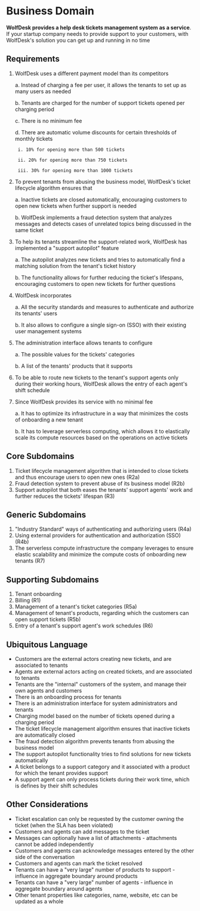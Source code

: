 # Business Domain

**WolfDesk provides a help desk tickets management system as a service**. If your startup company needs to provide support to your customers, with WolfDesk's solution you can get up and running in no time

## Requirements

1. WolfDesk uses a different payment model than its competitors
  
    a. Instead of charging a fee per user, it allows the tenants to set up as many users as needed

    b. Tenants are charged for the number of support tickets opened per charging period

    c. There is no minimum fee

    d. There are automatic volume discounts for certain thresholds of monthly tickets

        i. 10% for opening more than 500 tickets

        ii. 20% for opening more than 750 tickets

        iii. 30% for opening more than 1000 tickets

2. To prevent tenants from abusing the business model, WolfDesk's ticket lifecycle algorithm ensures that

    a. Inactive tickets are closed automatically, encouraging customers to open new tickets when further support is needed

    b. WolfDesk implements a fraud detection system that analyzes messages and detects cases of unrelated topics being discussed in the same ticket

3. To help its tenants streamline the support-related work, WolfDesk has implemented a "support autopilot" feature

    a. The autopilot analyzes new tickets and tries to automatically find a matching solution from the tenant's ticket history

    b. The functionality allows for further reducing the ticket's lifespans, encouraging customers to open new tickets for further questions

4. WolfDesk incorporates

    a. All the security standards and measures to authenticate and authorize its tenants' users

    b. It also allows to configure a single sign-on (SSO) with their existing user management systems

5. The administration interface allows tenants to configure

    a. The possible values for the tickets' categories

    b. A list of the tenants' products that it supports

6. To be able to route new tickets to the tenant's support agents only during their working hours, WolfDesk allows the entry of each agent's shift schedule

7. Since WolfDesk provides its service with no minimal fee

    a. It has to optimize its infrastructure in a way that minimizes the costs of onboarding a new tenant

    b. It has to leverage serverless computing, which allows it to elastically scale its compute resources based on the operations on active tickets

## Core Subdomains

1. Ticket lifecycle management algorithm that is intended to close tickets and thus encourage users to open new ones (R2a)
2. Fraud detection system to prevent abuse of its business model (R2b)
3. Support autopilot that both eases the tenants' support agents' work and further reduces the tickets' lifespan (R3)

## Generic Subdomains

1. "Industry Standard" ways of authenticating and authorizing users (R4a)
2. Using external providers for authentication and authorization (SSO) (R4b)
3. The serverless compute infrastructure the company leverages to ensure elastic scalability and minimize the compute costs of onboarding new tenants (R7)

## Supporting Subdomains

1. Tenant onboarding
2. Billing (R1)
3. Management of a tenant's ticket categories (R5a)
4. Management of tenant's products, regarding which the customers can open support tickets (R5b)
5. Entry of a tenant's support agent's work schedules (R6)

## Ubiquitous Language  

- Customers are the external actors creating new tickets, and are associated to tenants
- Agents are external actors acting on created tickets, and are associated to tenants
- Tenants are the "internal" customers of the system, and manage their own agents and customers
- There is an onboarding process for tenants
- There is an administration interface for system administrators and tenants
- Charging model based on the number of tickets opened during a charging period
- The ticket lifecycle management algorithm ensures that inactive tickets are automatically closed
- The fraud detection algorithm prevents tenants from abusing the business model
- The support autopilot functionality tries to find solutions for new tickets automatically
- A ticket belongs to a support category and it associated with a product for which the tenant provides support
- A support agent can only process tickets during their work time, which is defines by their shift schedules

## Other Considerations

- Ticket escalation can only be requested by the customer owning the ticket (when the SLA has been violated)
- Customers and agents can add messages to the ticket
- Messages can optionally have a list of attachments - attachments cannot be added independently
- Customers and agents can acknowledge messages entered by the other side of the conversation
- Customers and agents can mark the ticket resolved
- Tenants can have a "very large" number of products to support - influence in aggregate boundary around products
- Tenants can have a "very large" number of agents - influence in aggregate boundary around agents
- Other tenant properties like categories, name, website, etc can be updated as a whole
